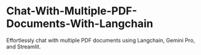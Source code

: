 # Chat-With-Multiple-PDF-Documents-With-Langchain
Effortlessly chat with multiple PDF documents using Langchain, Gemini Pro, and Streamlit.
